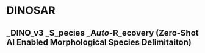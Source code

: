 # DINOSAR
## _**DINO**_v3 _**S**_pecies _**A**_uto-_**R**_ecovery (Zero-Shot AI Enabled Morphological Species Delimitaiton) 


